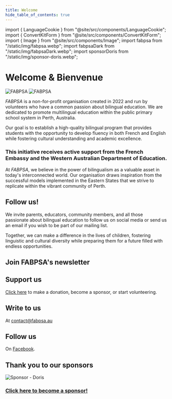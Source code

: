 ```yaml
---
title: Welcome
hide_table_of_contents: true
---
```


import { LanguageCookie } from "@site/src/components/LanguageCookie";
import { ConvertKitForm } from "@site/src/components/ConvertKitForm";
import { Image } from "@site/src/components/Image";
import fabpsa from "/static/img/fabpsa.webp";
import fabpsaDark from "/static/img/fabpsaDark.webp";
import sponsorDoris from "/static/img/sponsor-doris.webp";

<LanguageCookie />

# Welcome & Bienvenue

<Image className="lightOnly" src={fabpsa} alt="FABPSA" width={250} height={318} />

<Image className="darkOnly" src={fabpsaDark} alt="FABPSA" width={250} height={318} />

<div style={{ marginTop: "48px" }} />

<em>FABPSA</em> is a non-for-profit organisation created in 2022 and run by volunteers who have a common passion about bilingual education. We are dedicated to promote multilingual education within the public primary school system in Perth, Australia.

Our goal is to establish a high-quality bilingual program that provides students with the opportunity to develop fluency in both French and English while fostering cultural understanding and academic excellence.

<div style={{ marginTop: "48px" }} className="textCenter">

### This initiative receives active support from the French Embassy and the Western Australian Department of Education.

</div>

<div style={{ marginTop: "48px" }} />

At <em>FABPSA</em>, we believe in the power of bilingualism as a valuable asset in today's interconnected world. Our organisation draws inspiration from the successful models implemented in the Eastern States that we strive to replicate within the vibrant community of Perth.

<div style={{ marginTop: "48px" }} className="frame">

## Follow us!

We invite parents, educators, community members, and all those passionate about bilingual education to follow us on social media or send us an email if you wish to be part of our mailing list.

Together, we can make a difference in the lives of children, fostering linguistic and cultural diversity while preparing them for a future filled with endless opportunities.

<div style={{ marginTop: "48px" }} />

<div className="textCenter">

## Join FABPSA's newsletter

<ConvertKitForm />

<div style={{ marginTop: "32px" }} />

## Support us

[Click here](supporting-us) to make a donation, become a sponsor, or start volunteering.

## Write to us

At contact@fabpsa.au

<div style={{ marginTop: "32px" }} />

## Follow us

On [Facebook](https://www.facebook.com/profile.php?id=100081751441463).

</div>

</div>

<div style={{ marginTop: "48px" }} />

## Thank you to our sponsors

<Image src={sponsorDoris} alt="Sponsor - Doris" width={600} height={274} />

<div style={{ maxWidth: "700px", margin: "32px auto" }} className="frame textCenter">

### [Click here to become a sponsor!](supporting-us)

</div>
